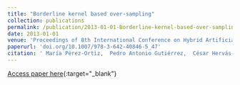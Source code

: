 ```yaml
---
title: "Borderline kernel based over-sampling"
collection: publications
permalink: /publication/2013-01-01-Borderline-kernel-based-over-sampling
date: 2013-01-01
venue: 'Proceedings of 8th International Conference on Hybrid Artificial Intelligence Systems (HAIS2013)'
paperurl: 'doi.org/10.1007/978-3-642-40846-5_47'
citation: ' María Pérez-Ortiz,  Pedro Antonio Gutiérrez,  César Hervás-Martínez, &quot;Borderline kernel based over-sampling.&quot; Proceedings of 8th International Conference on Hybrid Artificial Intelligence Systems (HAIS2013), Vol. 8073, 2013, pp. 472--481.'
---
```

[Access paper here](http://doi.org/10.1007/978-3-642-40846-5_47){:target="_blank"}
